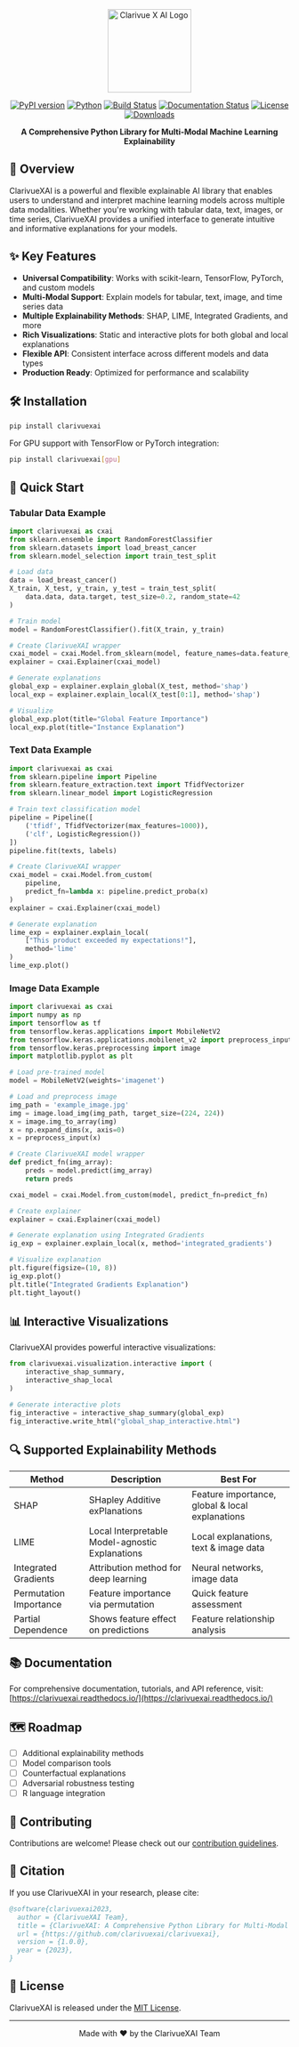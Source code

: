 

<div align="center">

<img src="https://github.com/user-attachments/assets/391a5958-7c62-47e4-b513-11216389e0d7" alt="Clarivue X AI Logo" width="150"/>

<br/>

[![PyPI version](https://img.shields.io/pypi/v/clarivuexai.svg)](https://pypi.org/project/clarivuexai/)
[![Python](https://img.shields.io/pypi/pyversions/clarivuexai)](https://pypi.org/project/clarivuexai/)
[![Build Status](https://img.shields.io/github/workflow/status/clarivuexai/clarivuexai/CI)](https://github.com/clarivuexai/.github/workflows)
[![Documentation Status](https://img.shields.io/readthedocs/clarivuexai)](https://clarivuexai.readthedocs.io/)
[![License](https://img.shields.io/github/license/clarivuexai/clarivuexai)](https://github.com/wizcodes12/clarivuexai/blob/9c9cb43e4c7dc67e02ea26e02a164ae915323b43/LICENSE)
[![Downloads](https://img.shields.io/pypi/dm/clarivuexai)](https://pypi.org/project/clarivuexai/)

**A Comprehensive Python Library for Multi-Modal Machine Learning Explainability**

</div>


## 📖 Overview

ClarivueXAI is a powerful and flexible explainable AI library that enables users to understand and interpret machine learning models across multiple data modalities. Whether you're working with tabular data, text, images, or time series, ClarivueXAI provides a unified interface to generate intuitive and informative explanations for your models.

## ✨ Key Features

- **Universal Compatibility**: Works with scikit-learn, TensorFlow, PyTorch, and custom models
- **Multi-Modal Support**: Explain models for tabular, text, image, and time series data
- **Multiple Explainability Methods**: SHAP, LIME, Integrated Gradients, and more
- **Rich Visualizations**: Static and interactive plots for both global and local explanations
- **Flexible API**: Consistent interface across different models and data types
- **Production Ready**: Optimized for performance and scalability

## 🛠️ Installation

```bash
pip install clarivuexai
```

For GPU support with TensorFlow or PyTorch integration:

```bash
pip install clarivuexai[gpu]
```

## 🚀 Quick Start

### Tabular Data Example

```python
import clarivuexai as cxai
from sklearn.ensemble import RandomForestClassifier
from sklearn.datasets import load_breast_cancer
from sklearn.model_selection import train_test_split

# Load data
data = load_breast_cancer()
X_train, X_test, y_train, y_test = train_test_split(
    data.data, data.target, test_size=0.2, random_state=42
)

# Train model
model = RandomForestClassifier().fit(X_train, y_train)

# Create ClarivueXAI wrapper
cxai_model = cxai.Model.from_sklearn(model, feature_names=data.feature_names)
explainer = cxai.Explainer(cxai_model)

# Generate explanations
global_exp = explainer.explain_global(X_test, method='shap')
local_exp = explainer.explain_local(X_test[0:1], method='shap')

# Visualize
global_exp.plot(title="Global Feature Importance")
local_exp.plot(title="Instance Explanation")
```

### Text Data Example

```python
import clarivuexai as cxai
from sklearn.pipeline import Pipeline
from sklearn.feature_extraction.text import TfidfVectorizer
from sklearn.linear_model import LogisticRegression

# Train text classification model
pipeline = Pipeline([
    ('tfidf', TfidfVectorizer(max_features=1000)),
    ('clf', LogisticRegression())
])
pipeline.fit(texts, labels)

# Create ClarivueXAI wrapper
cxai_model = cxai.Model.from_custom(
    pipeline, 
    predict_fn=lambda x: pipeline.predict_proba(x)
)
explainer = cxai.Explainer(cxai_model)

# Generate explanation
lime_exp = explainer.explain_local(
    ["This product exceeded my expectations!"], 
    method='lime'
)
lime_exp.plot()
```

### Image Data Example

```python
import clarivuexai as cxai
import numpy as np
import tensorflow as tf
from tensorflow.keras.applications import MobileNetV2
from tensorflow.keras.applications.mobilenet_v2 import preprocess_input
from tensorflow.keras.preprocessing import image
import matplotlib.pyplot as plt

# Load pre-trained model
model = MobileNetV2(weights='imagenet')

# Load and preprocess image
img_path = 'example_image.jpg'
img = image.load_img(img_path, target_size=(224, 224))
x = image.img_to_array(img)
x = np.expand_dims(x, axis=0)
x = preprocess_input(x)

# Create ClarivueXAI model wrapper
def predict_fn(img_array):
    preds = model.predict(img_array)
    return preds

cxai_model = cxai.Model.from_custom(model, predict_fn=predict_fn)

# Create explainer
explainer = cxai.Explainer(cxai_model)

# Generate explanation using Integrated Gradients
ig_exp = explainer.explain_local(x, method='integrated_gradients')

# Visualize explanation
plt.figure(figsize=(10, 8))
ig_exp.plot()
plt.title("Integrated Gradients Explanation")
plt.tight_layout()
```

## 📊 Interactive Visualizations

ClarivueXAI provides powerful interactive visualizations:

```python
from clarivuexai.visualization.interactive import (
    interactive_shap_summary,
    interactive_shap_local
)

# Generate interactive plots
fig_interactive = interactive_shap_summary(global_exp)
fig_interactive.write_html("global_shap_interactive.html")
```

## 🔍 Supported Explainability Methods

| Method | Description | Best For |
|--------|-------------|----------|
| SHAP | SHapley Additive exPlanations | Feature importance, global & local explanations |
| LIME | Local Interpretable Model-agnostic Explanations | Local explanations, text & image data |
| Integrated Gradients | Attribution method for deep learning | Neural networks, image data |
| Permutation Importance | Feature importance via permutation | Quick feature assessment |
| Partial Dependence | Shows feature effect on predictions | Feature relationship analysis |

## 📚 Documentation

For comprehensive documentation, tutorials, and API reference, visit:
[https://clarivuexai.readthedocs.io/](https://clarivuexai.readthedocs.io/)

## 🗺️ Roadmap

- [ ] Additional explainability methods
- [ ] Model comparison tools
- [ ] Counterfactual explanations
- [ ] Adversarial robustness testing
- [ ] R language integration

## 🤝 Contributing

Contributions are welcome! Please check out our [contribution guidelines](CONTRIBUTING.md).

## 📜 Citation

If you use ClarivueXAI in your research, please cite:

```bibtex
@software{clarivuexai2023,
  author = {ClarivueXAI Team},
  title = {ClarivueXAI: A Comprehensive Python Library for Multi-Modal Machine Learning Explainability},
  url = {https://github.com/clarivuexai/clarivuexai},
  version = {1.0.0},
  year = {2023},
}
```

## 📄 License

ClarivueXAI is released under the [MIT License](LICENSE).

---

<div align="center">
Made with ❤️ by the ClarivueXAI Team
</div>
